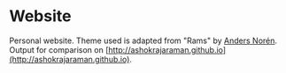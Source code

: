 # Website
Personal website. Theme used is adapted from "Rams" by [Anders Nor&eacute;n](http://www.andersnoren.se). Output for comparison on [http://ashokrajaraman.github.io](http://ashokrajaraman.github.io).
